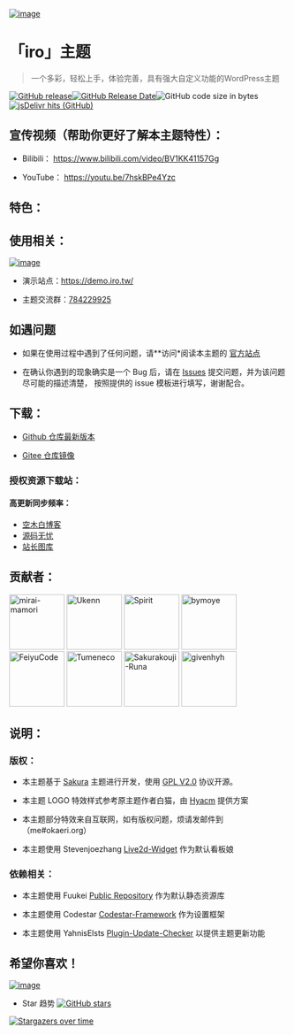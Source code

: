 [![image](https://cdn.jsdelivr.net/gh/Fuukei/Public_Repository@latest/vision/options/ultramarinelogo.gif)](https://github.com/mirai-mamori/Sakurairo)

<h1 align="left">「iro」主题</h1>

> 一个多彩，轻松上手，体验完善，具有强大自定义功能的WordPress主题

[![GitHub release](https://img.shields.io/github/v/release/mirai-mamori/Sakurairo.svg?style=for-the-badge&logo=appveyor)](https://github.com/mirai-mamori/Sakurairo/releases/latest)[![GitHub Release Date](https://img.shields.io/github/release-date/mirai-mamori/Sakurairo?style=for-the-badge&logo=appveyor)](https://github.com/mirai-mamori/Sakurairo/releases)![GitHub code size in bytes](https://img.shields.io/github/languages/code-size/mirai-mamori/Sakurairo?style=for-the-badge&logo=appveyor)[![jsDelivr hits (GitHub)](https://img.shields.io/jsdelivr/gh/hm/Fuukei/Public_Repository?color=red&logo=jsdelivr&logoColor=red&style=for-the-badge)](https://www.jsdelivr.com/package/gh/mirai-mamori/sakurairo)

## 宣传视频（帮助你更好了解本主题特性）：

- Bilibili： https://www.bilibili.com/video/BV1KK41157Gg

- YouTube：  https://youtu.be/7hskBPe4Yzc

## 特色：


## 使用相关：

[![image](https://cdn.jsdelivr.net/gh/Fuukei/Public_Repository@latest/vision/readme/readme2.png)](https://iro.tw/)

- 演示站点：https://demo.iro.tw/

- 主题交流群：[784229925](https://jq.qq.com/?_wv=1027&k=U5UJjRik)


## 如遇问题

- 如果在使用过程中遇到了任何问题，请**访问*阅读本主题的 [官方站点](https://iro.tw/) 

- 在确认你遇到的现象确实是一个 Bug 后，请在 [Issues](https://github.com/mirai-mamori/Sakurairo/issues/new/choose) 提交问题，并为该问题尽可能的描述清楚，
按照提供的 issue 模板进行填写，谢谢配合。

## 下载：

- [Github 仓库最新版本](https://github.com/mirai-mamori/Sakurairo/releases/latest)

- [Gitee 仓库镜像](https://gitee.com/mirai-mamori/Sakurairo)

### 授权资源下载站：

#### 高更新同步频率：
- [空木白博客](https://wuzuhua.cn/1004.html)
- [源码无忧](https://www.ym51.cn/archives/10176)
- [站长图库](https://www.zztuku.com/wordpress-3260.html)

## 贡献者：

<a href="https://github.com/mirai-mamori"><img src="https://avatars3.githubusercontent.com/u/61381142?s=400" alt="mirai-mamori" width="100"></a>  <a href="https://github.com/Ukenn2112"><img src="https://avatars3.githubusercontent.com/u/60847880?s=400" alt="Ukenn" width="100"></a>  <a href="https://github.com/spirit1431007"><img src="https://avatars1.githubusercontent.com/u/29689177?s=400" alt="Spirit" width="100"></a>  <a href="https://github.com/bymoye"><img src="https://avatars2.githubusercontent.com/u/27877470?s=400" alt="bymoye" width="100"></a>  <a href="https://github.com/FeiyuCode"><img src="https://avatars0.githubusercontent.com/u/46924793?s=400" alt="FeiyuCode" width="100"></a>  <a href="https://github.com/tumeneco"><img src="https://avatars0.githubusercontent.com/u/68286041?s=400" alt="Tumeneco" width="100"></a>  <a href="https://github.com/Sakurakouji-Runa"><img src="https://avatars2.githubusercontent.com/u/46081776?s=400" alt="Sakurakouji-Runa" width="100"></a>  <a href="https://github.com/givenhyh"><img src="https://avatars3.githubusercontent.com/u/37971883?s=400" alt="givenhyh" width="100"></a>  


## 说明：

### 版权：

- 本主题基于 [Sakura](https://github.com/mashirozx/Sakura) 主题进行开发，使用 [GPL V2.0](https://github.com/mirai-mamori/Sakurairo/blob/master/LICENSE) 协议开源。

- 本主题 LOGO 特效样式参考原主题作者白猫，由 [Hyacm](https://hyacm.com/acai/ui/143/sakura-logo/) 提供方案

- 本主题部分特效来自互联网，如有版权问题，烦请发邮件到（me#okaeri.org）

- 本主题使用 Stevenjoezhang [Live2d-Widget](https://github.com/stevenjoezhang/live2d-widget) 作为默认看板娘

### 依赖相关：

- 本主题使用 Fuukei [Public Repository](https://github.com/Fuukei/Public_Repository) 作为默认静态资源库

- 本主题使用 Codestar [Codestar-Framework](https://github.com/Codestar/codestar-framework) 作为设置框架

- 本主题使用 YahnisElsts [Plugin-Update-Checker](https://github.com/YahnisElsts/plugin-update-checker) 以提供主题更新功能

## 希望你喜欢！

[![image](https://cdn.jsdelivr.net/gh/Fuukei/Public_Repository@latest/vision/readme/readme3.png)](https://github.com/mirai-mamori/Sakurairo/stargazers)

- Star 趋势  [![GitHub stars](https://img.shields.io/github/stars/mirai-mamori/Sakurairo?logo=github&style=social)](https://github.com/mirai-mamori/Sakurairo/stargazers)

[![Stargazers over time](https://starchart.cc/mirai-mamori/Sakurairo.svg)](https://github.com/mirai-mamori/Sakurairo/stargazers)
